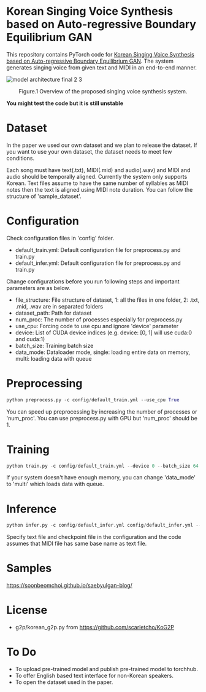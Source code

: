 # Korean Singing Voice Synthesis based on Auto-regressive Boundary Equilibrium GAN
This repository contains PyTorch code for [Korean Singing Voice Synthesis based on Auto-regressive Boundary Equilibrium GAN](https://ieeexplore.ieee.org/stamp/stamp.jsp?tp=&arnumber=9053950). The system generates singing voice from given text and MIDI in an end-to-end manner. 

</p>

![model architecture final 2 3](https://user-images.githubusercontent.com/15067112/81911402-3917fe80-9608-11ea-9718-8a61b564a618.jpg)
<p align="center">Figure.1 Overview of the proposed singing voice synthesis system.</p>

**You might test the code but it is still unstable**

# Dataset
In the paper we used our own dataset and we plan to release the dataset. 
If you want to use your own dataset, the dataset needs to meet few conditions.

Each song must have text(.txt), MIDI(.mid) and audio(.wav) and MIDI and audio should be temporally aligned. Currently the system only supports Korean. Text files assume to have the same number of syllables as MIDI notes then the text is aligned using MIDI note duration. You can follow the structure of 'sample_dataset'.

# Configuration
Check configuration files in 'config' folder.
- default_train.yml: Default configuration file for preprocess.py and train.py
- default_infer.yml: Default configuration file for preprocess.py and train.py

Change configurations before you run following steps and important parameters are as below.
- file_structure: File structure of dataset, 1: all the files in one folder, 2: .txt, .mid, .wav are in separated folders
- dataset_path: Path for dataset
- num_proc: The number of processes especially for preprocess.py
- use_cpu: Forcing code to use cpu and ignore 'device' parameter
- device: List of CUDA device indices (e.g. device: [0, 1] will use cuda:0 and cuda:1)
- batch_size: Training batch size
- data_mode: Dataloader mode, single: loading entire data on memory, multi: loading data with queue

# Preprocessing
```python
python preprocess.py -c config/default_train.yml --use_cpu True
```

You can speed up preprocessing by increasing the number of processes or 'num_proc'.
You can use preprocess.py with GPU but 'num_proc' should be 1.

# Training
```python
python train.py -c config/default_train.yml --device 0 --batch_size 64
```

If your system doesn't have enough memory, you can change 'data_mode' to 'multi' which loads data with queue.

# Inference
```python
python infer.py -c config/default_infer.yml config/default_infer.yml --device 0
```

Specify text file and checkpoint file in the configuration and the code assumes that MIDI file has same base name as text file.

# Samples
https://soonbeomchoi.github.io/saebyulgan-blog/

# License 
- g2p/korean_g2p.py from https://github.com/scarletcho/KoG2P

# To Do
- To upload pre-trained model and publish pre-trained model to torchhub.
- To offer English based text interface for non-Korean speakers.
- To open the dataset used in the paper.
